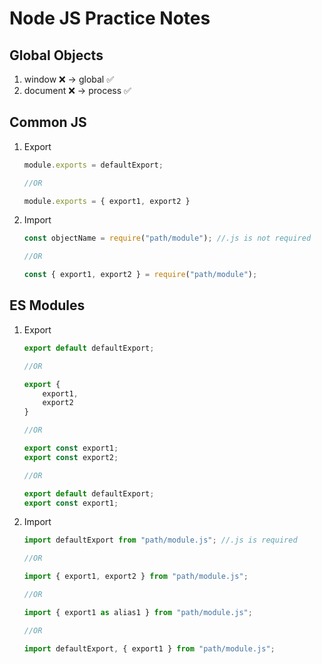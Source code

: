 # Node JS Practice Notes

## Global Objects 

1. window ❌ -> global ✅
1. document ❌ -> process ✅

## Common JS

1. Export
    ```js
    module.exports = defaultExport;

    //OR

    module.exports = { export1, export2 }
    ```

1. Import
    ```js
    const objectName = require("path/module"); //.js is not required

    //OR

    const { export1, export2 } = require("path/module");
    ```
## ES Modules

1. Export 
    ```js
    export default defaultExport;

    //OR

    export {
        export1,
        export2
    }

    //OR

    export const export1;
    export const export2;

    //OR

    export default defaultExport;
    export const export1;
    ```

1. Import
    ```js
    import defaultExport from "path/module.js"; //.js is required

    //OR

    import { export1, export2 } from "path/module.js";

    //OR

    import { export1 as alias1 } from "path/module.js"; 

    //OR

    import defaultExport, { export1 } from "path/module.js"; 
    ```